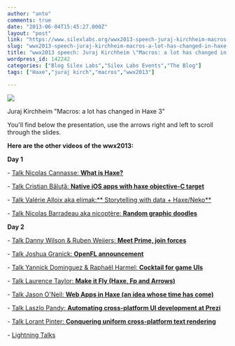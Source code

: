 ```yaml
---
author: "anto"
comments: true
date: "2013-06-04T15:45:27.000Z"
layout: "post"
link: "https://www.silexlabs.org/wwx2013-speech-juraj-kirchheim-macros-a-lot-has-changed-in-haxe-3/"
slug: "wwx2013-speech-juraj-kirchheim-macros-a-lot-has-changed-in-haxe-3"
title: "wwx2013 speech: Juraj Kirchheim \"Macros: a lot has changed in Haxe 3\""
wordpress_id: 142242
categories: ["Blog Silex Labs","Silex Labs Events","The Blog"]
tags: ["Haxe","juraj kirch","macros","wwx2013"]

---
```

[![](https://www.silexlabs.org/wp-content/uploads/2013/06/bandeau-blog-juraj1.jpg)](https://www.silexlabs.org/142242/the-blog/wwx2013-speech-juraj-kirchheim-macros-a-lot-has-changed-in-haxe-3/attachment/bandeau-blog-juraj-2/)

Juraj Kirchheim "Macros: a lot has changed in Haxe 3"



You'll find below the presentation, use the arrows right and left to scroll through the slides.



**Here are the other videos of the wwx2013:**


**Day 1**






- [Talk Nicolas Cannasse: **What is Haxe?**](https://www.silexlabs.org/140469/the-blog/wwx2013-speech-nicolas-cannasse-what-is-haxe/)

- [Talk Cristian Băluță: **Native iOS apps with haxe objective-C target**](https://www.silexlabs.org/?p=142686)

- [Talk Valérie Alloix aka elimak:** Storytelling with data + Haxe/Neko**](https://www.silexlabs.org/?p=142722)

- [Talk Nicolas Barradeau aka nicoptère: **Random graphic doodles**](https://www.silexlabs.org/?p=142737)

**Day 2**

- [Talk Danny Wilson & Ruben Weijers: **Meet Prime, join forces**](https://www.silexlabs.org/?p=142746)

- [Talk Joshua Granick: **OpenFL announcement**](https://www.silexlabs.org/?p=142542)

- [Talk Yannick Dominguez & Raphaël Harmel: **Cocktail for game UIs**](https://www.silexlabs.org/?p=142483)

- [Talk Laurence Taylor: **Make it Fly (Haxe, Fp and Arrows)**](https://www.silexlabs.org/143188/the-blog/blog-silex-labs/wwx2013-speech-laurence-taylor-make-it-fly-haxe-fp-and-arrows/)

- [Talk Jason O'Neil: **Web Apps in Haxe (an idea whose time has come)**](https://www.silexlabs.org/?p=142800)

- [Talk Laszlo Pandy: **Automating cross-platform UI development at Prezi**](https://www.silexlabs.org/?p=142721)

- [Talk Lorant Pinter: **Conquering uniform cross-platform text rendering**](https://www.silexlabs.org/?p=142774)

- [Lightning Talks](https://www.silexlabs.org/?p=143115)



